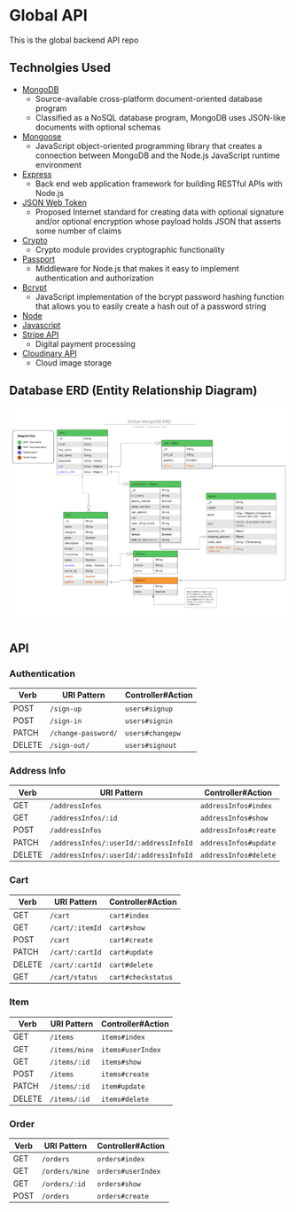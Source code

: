 # Global API
This is the global backend API repo

## Technolgies Used

  - [MongoDB](https://www.mongodb.com/)
    - Source-available cross-platform document-oriented database program
    - Classified as a NoSQL database program, MongoDB uses JSON-like documents with optional schemas
  - [Mongoose](https://mongoosejs.com/docs/)
    - JavaScript object-oriented programming library that creates a connection between MongoDB and the Node.js JavaScript runtime environment
  - [Express](https://expressjs.com/)
    - Back end web application framework for building RESTful APIs with Node.js
  - [JSON Web Token](https://github.com/auth0/node-jsonwebtoken)
    - Proposed Internet standard for creating data with optional signature and/or optional encryption whose payload holds JSON that asserts some number of claims
  - [Crypto](https://nodejs.org/api/crypto.html)
    - Crypto module provides cryptographic functionality
  - [Passport](http://www.passportjs.org/docs/)
    - Middleware for Node.js that makes it easy to implement authentication and authorization
  - [Bcrypt](https://www.npmjs.com/package/bcrypt)
    - JavaScript implementation of the bcrypt password hashing function that allows you to easily create a hash out of a password string
  - [Node](https://nodejs.org/en/)
  - [Javascript](https://www.javascript.com/)
  - [Stripe API](https://stripe.com/docs/api)
    - Digital payment processing
  - [Cloudinary API](https://cloudinary.com/documentation/cloudinary_references)
    - Cloud image storage

## Database ERD (Entity Relationship Diagram)

![Global API ERD](planning/db-erd.png)

## API 

### Authentication

| Verb   | URI Pattern            | Controller#Action |
|--------|------------------------|-------------------|
| POST   | `/sign-up`             | `users#signup`    |
| POST   | `/sign-in`             | `users#signin`    |
| PATCH  | `/change-password/` | `users#changepw`  |
| DELETE | `/sign-out/`        | `users#signout`   |

### Address Info

| Verb   | URI Pattern                            | Controller#Action     |
|--------|----------------------------------------|-----------------------|
| GET    | `/addressInfos`                        | `addressInfos#index`  |
| GET    | `/addressInfos/:id`                    | `addressInfos#show`   |
| POST   | `/addressInfos`                        | `addressInfos#create` |
| PATCH  | `/addressInfos/:userId/:addressInfoId` | `addressInfos#update` |
| DELETE | `/addressInfos/:userId/:addressInfoId` | `addressInfos#delete` |

### Cart

| Verb   | URI Pattern     | Controller#Action  |
|--------|-----------------|--------------------|
| GET    | `/cart`         | `cart#index`       |
| GET    | `/cart/:itemId` | `cart#show`        |
| POST   | `/cart`         | `cart#create`      |
| PATCH  | `/cart/:cartId` | `cart#update`      |
| DELETE | `/cart/:cartId` | `cart#delete`      |
| GET    | `/cart/status`  | `cart#checkstatus` |

### Item

| Verb   | URI Pattern   | Controller#Action |
|--------|---------------|-------------------|
| GET    | `/items`      | `items#index`     |
| GET    | `/items/mine` | `items#userIndex` |
| GET    | `/items/:id`  | `items#show`      |
| POST   | `/items`      | `items#create`    |
| PATCH  | `/items/:id`  | `item#update`     |
| DELETE | `/items/:id`  | `items#delete`    |

### Order

| Verb | URI Pattern    | Controller#Action  |
|------|----------------|--------------------|
| GET  | `/orders`      | `orders#index`     |
| GET  | `/orders/mine` | `orders#userIndex` |
| GET  | `/orders/:id`  | `orders#show`      |
| POST | `/orders`      | `orders#create`    |
